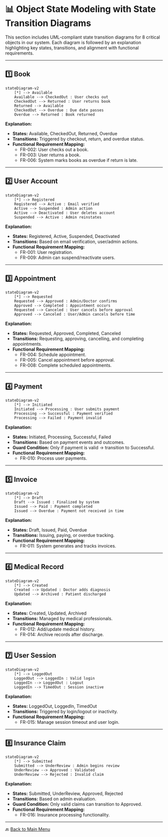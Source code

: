 # 📊 Object State Modeling with State Transition Diagrams

This section includes UML-compliant state transition diagrams for 8 critical objects in our system. Each diagram is followed by an explanation highlighting key states, transitions, and alignment with functional requirements.

---

## 1️⃣ Book

```mermaid
stateDiagram-v2
    [*] --> Available
    Available --> CheckedOut : User checks out
    CheckedOut --> Returned : User returns book
    Returned --> Available
    CheckedOut --> Overdue : Due date passes
    Overdue --> Returned : Book returned
```

**Explanation:**
- **States:** Available, CheckedOut, Returned, Overdue
- **Transitions:** Triggered by checkout, return, and overdue status.
- **Functional Requirement Mapping:**
  - FR-002: User checks out a book.
  - FR-003: User returns a book.
  - FR-006: System marks books as overdue if return is late.

---

## 2️⃣ User Account

```mermaid
stateDiagram-v2
    [*] --> Registered
    Registered --> Active : Email verified
    Active --> Suspended : Admin action
    Active --> Deactivated : User deletes account
    Suspended --> Active : Admin reinstates
```

**Explanation:**
- **States:** Registered, Active, Suspended, Deactivated
- **Transitions:** Based on email verification, user/admin actions.
- **Functional Requirement Mapping:**
  - FR-001: User registration.
  - FR-009: Admin can suspend/reactivate users.

---

## 3️⃣ Appointment

```mermaid
stateDiagram-v2
    [*] --> Requested
    Requested --> Approved : Admin/Doctor confirms
    Approved --> Completed : Appointment occurs
    Requested --> Canceled : User cancels before approval
    Approved --> Canceled : User/Admin cancels before time
```

**Explanation:**
- **States:** Requested, Approved, Completed, Canceled
- **Transitions:** Requesting, approving, cancelling, and completing appointments.
- **Functional Requirement Mapping:**
  - FR-004: Schedule appointment.
  - FR-005: Cancel appointment before approval.
  - FR-008: Complete scheduled appointments.

---

## 4️⃣ Payment

```mermaid
stateDiagram-v2
    [*] --> Initiated
    Initiated --> Processing : User submits payment
    Processing --> Successful : Payment verified
    Processing --> Failed : Payment invalid
```

**Explanation:**
- **States:** Initiated, Processing, Successful, Failed
- **Transitions:** Based on payment events and outcomes.
- **Guard Condition:** Only if payment is valid → transition to Successful.
- **Functional Requirement Mapping:**
  - FR-010: Process user payments.

---

## 5️⃣ Invoice

```mermaid
stateDiagram-v2
    [*] --> Draft
    Draft --> Issued : Finalized by system
    Issued --> Paid : Payment completed
    Issued --> Overdue : Payment not received in time
```

**Explanation:**
- **States:** Draft, Issued, Paid, Overdue
- **Transitions:** Issuing, paying, or overdue tracking.
- **Functional Requirement Mapping:**
  - FR-011: System generates and tracks invoices.

---

## 6️⃣ Medical Record

```mermaid
stateDiagram-v2
    [*] --> Created
    Created --> Updated : Doctor adds diagnosis
    Updated --> Archived : Patient discharged
```

**Explanation:**
- **States:** Created, Updated, Archived
- **Transitions:** Managed by medical professionals.
- **Functional Requirement Mapping:**
  - FR-012: Add/update medical history.
  - FR-014: Archive records after discharge.

---

## 7️⃣ User Session

```mermaid
stateDiagram-v2
    [*] --> LoggedOut
    LoggedOut --> LoggedIn : Valid login
    LoggedIn --> LoggedOut : Logout
    LoggedIn --> TimedOut : Session inactive
```

**Explanation:**
- **States:** LoggedOut, LoggedIn, TimedOut
- **Transitions:** Triggered by login/logout or inactivity.
- **Functional Requirement Mapping:**
  - FR-015: Manage session timeout and user login.

---

## 8️⃣ Insurance Claim

```mermaid
stateDiagram-v2
    [*] --> Submitted
    Submitted --> UnderReview : Admin begins review
    UnderReview --> Approved : Validated
    UnderReview --> Rejected : Invalid claim
```

**Explanation:**
- **States:** Submitted, UnderReview, Approved, Rejected
- **Transitions:** Based on admin evaluation.
- **Guard Condition:** Only valid claims can transition to Approved.
- **Functional Requirement Mapping:**
  - FR-016: Insurance processing functionality.

---
  🔙 [Back to Main Menu](./README.md)
